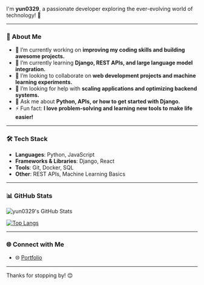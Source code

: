 I'm **yun0329**, a passionate developer exploring the ever-evolving world of technology! 🚀  

---

### 🌟 About Me  
- 🔭 I’m currently working on **improving my coding skills and building awesome projects.**  
- 🌱 I’m currently learning **Django, REST APIs, and large language model integration.**  
- 👯 I’m looking to collaborate on **web development projects and machine learning experiments.**  
- 🤔 I’m looking for help with **scaling applications and optimizing backend systems.**  
- 💬 Ask me about **Python, APIs, or how to get started with Django.**  
- ⚡ Fun fact: **I love problem-solving and learning new tools to make life easier!**  

---

### 🛠️ Tech Stack  
- **Languages**: Python, JavaScript  
- **Frameworks & Libraries**: Django, React  
- **Tools**: Git, Docker, SQL  
- **Other**: REST APIs, Machine Learning Basics  

---

### 📊 GitHub Stats  
![yun0329's GitHub Stats](https://github-readme-stats.vercel.app/api?username=yun0329&show_icons=true&theme=radical)  

[![Top Langs](https://github-readme-stats.vercel.app/api/top-langs/?username=yun0329&layout=compact&theme=radical)](https://github.com/yun0329/github-readme-stats)  

---

### 🌐 Connect with Me  
- 🌐 [Portfolio](https://yun0329.github.io)  

---

Thanks for stopping by! 😊  
